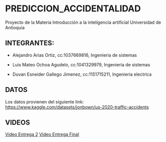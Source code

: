 # PREDICCION_ACCIDENTALIDAD
Proyecto de la Materia Introducción a la inteligencia artificial Universidad de Antioquia

## INTEGRANTES:
* Alejandro Arias Ortiz, cc:1037669816, Ingenieria de sistemas
  
* Luis Mateo Ochoa Agudelo, cc:1041329979, Ingenieria de sistemas
  
* Duvan Esneider Gallego Jimenez, cc:1151715211, Ingenieria electrica

## DATOS
Los datos provienen del siguiente link: https://www.kaggle.com/datasets/jonbown/us-2020-traffic-accidents

## VIDEOS

[Video Entrega 2](https://youtu.be/WiDKdEeM3jE?si=U3AD_r1vrQvWDNBC)
[Video Entrega Final](https://youtu.be/K5aUngBtt0Q)
